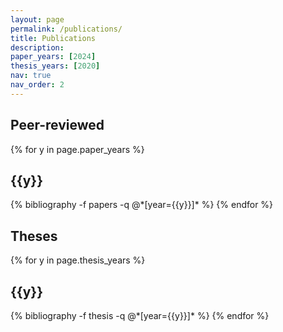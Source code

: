 ```yaml
---
layout: page
permalink: /publications/
title: Publications
description:
paper_years: [2024]
thesis_years: [2020]
nav: true
nav_order: 2
---
```


<!-- _pages/publications.md -->
<div class="publications">

<h2>Peer-reviewed</h2>

{% for y in page.paper_years %}
  
  <h2 class="year">{{y}}</h2>
  {% bibliography -f papers -q @*[year={{y}}]* %}
{% endfor %}

<div class="publications">
<h2>Theses</h2>

{% for y in page.thesis_years %}
  
  <h2 class="year">{{y}}</h2>
  {% bibliography -f thesis -q @*[year={{y}}]* %}
{% endfor %}

</div>
